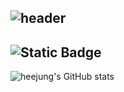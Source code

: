 ![header](https://capsule-render.vercel.app/api?type=venom&color=gradient&customColorList=15,18&height=300&section=header&text=I%20am%20choo&fontColor=000000&fontSize=90&stroke=faaca8&animation=blinking)
----
![Static Badge](https://img.shields.io/badge/instagram-pink?logo=instagram&link=https%3A%2F%2Fwww.instagram.com%2Fchuchuchu_choo%2F)
----
![heejung's GitHub stats](https://github-readme-stats.vercel.app/api?username=heejungdev00&show_icons=true&theme=radical)